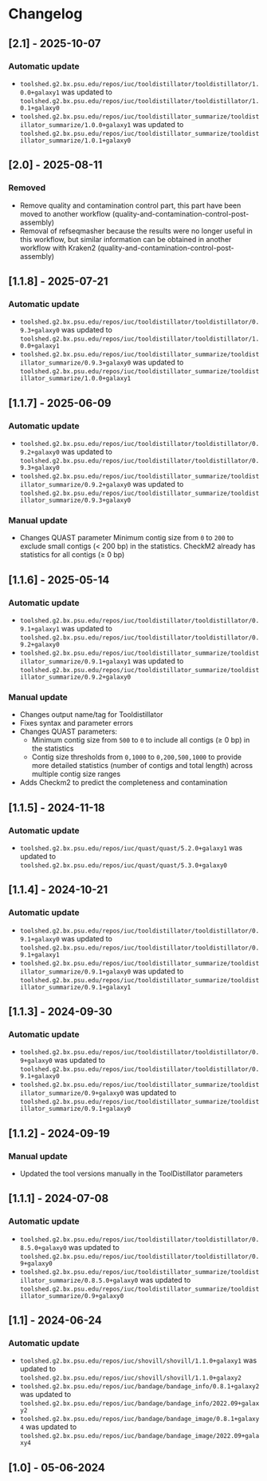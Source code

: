 # Changelog

## [2.1] - 2025-10-07

### Automatic update
- `toolshed.g2.bx.psu.edu/repos/iuc/tooldistillator/tooldistillator/1.0.0+galaxy1` was updated to `toolshed.g2.bx.psu.edu/repos/iuc/tooldistillator/tooldistillator/1.0.1+galaxy0`
- `toolshed.g2.bx.psu.edu/repos/iuc/tooldistillator_summarize/tooldistillator_summarize/1.0.0+galaxy1` was updated to `toolshed.g2.bx.psu.edu/repos/iuc/tooldistillator_summarize/tooldistillator_summarize/1.0.1+galaxy0`

## [2.0] - 2025-08-11

### Removed

- Remove quality and contamination control part, this part have been moved to another workflow (quality-and-contamination-control-post-assembly)
- Removal of refseqmasher because the results were no longer useful in this workflow, but similar information can be obtained in another workflow with Kraken2 (quality-and-contamination-control-post-assembly)

## [1.1.8] - 2025-07-21

### Automatic update

- `toolshed.g2.bx.psu.edu/repos/iuc/tooldistillator/tooldistillator/0.9.3+galaxy0` was updated to `toolshed.g2.bx.psu.edu/repos/iuc/tooldistillator/tooldistillator/1.0.0+galaxy1`
- `toolshed.g2.bx.psu.edu/repos/iuc/tooldistillator_summarize/tooldistillator_summarize/0.9.3+galaxy0` was updated to `toolshed.g2.bx.psu.edu/repos/iuc/tooldistillator_summarize/tooldistillator_summarize/1.0.0+galaxy1`

## [1.1.7] - 2025-06-09

### Automatic update

- `toolshed.g2.bx.psu.edu/repos/iuc/tooldistillator/tooldistillator/0.9.2+galaxy0` was updated to `toolshed.g2.bx.psu.edu/repos/iuc/tooldistillator/tooldistillator/0.9.3+galaxy0`
- `toolshed.g2.bx.psu.edu/repos/iuc/tooldistillator_summarize/tooldistillator_summarize/0.9.2+galaxy0` was updated to `toolshed.g2.bx.psu.edu/repos/iuc/tooldistillator_summarize/tooldistillator_summarize/0.9.3+galaxy0`

### Manual update

- Changes QUAST parameter Minimum contig size from `0` to `200` to exclude small contigs (< 200 bp) in the statistics. CheckM2 already has statistics for all contigs (≥ 0 bp)

## [1.1.6] - 2025-05-14

### Automatic update

- `toolshed.g2.bx.psu.edu/repos/iuc/tooldistillator/tooldistillator/0.9.1+galaxy1` was updated to `toolshed.g2.bx.psu.edu/repos/iuc/tooldistillator/tooldistillator/0.9.2+galaxy0`
- `toolshed.g2.bx.psu.edu/repos/iuc/tooldistillator_summarize/tooldistillator_summarize/0.9.1+galaxy1` was updated to `toolshed.g2.bx.psu.edu/repos/iuc/tooldistillator_summarize/tooldistillator_summarize/0.9.2+galaxy0`

### Manual update

- Changes output name/tag for Tooldistillator
- Fixes syntax and parameter errors
- Changes QUAST parameters:
  - Minimum contig size from `500` to `0` to include all contigs (≥ 0 bp) in the statistics
  - Contig size thresholds from `0,1000` to `0,200,500,1000` to provide more detailed statistics (number of contigs and total length) across multiple contig size ranges
- Adds Checkm2 to predict the completeness and contamination

## [1.1.5] - 2024-11-18

### Automatic update

- `toolshed.g2.bx.psu.edu/repos/iuc/quast/quast/5.2.0+galaxy1` was updated to `toolshed.g2.bx.psu.edu/repos/iuc/quast/quast/5.3.0+galaxy0`

## [1.1.4] - 2024-10-21

### Automatic update

- `toolshed.g2.bx.psu.edu/repos/iuc/tooldistillator/tooldistillator/0.9.1+galaxy0` was updated to `toolshed.g2.bx.psu.edu/repos/iuc/tooldistillator/tooldistillator/0.9.1+galaxy1`
- `toolshed.g2.bx.psu.edu/repos/iuc/tooldistillator_summarize/tooldistillator_summarize/0.9.1+galaxy0` was updated to `toolshed.g2.bx.psu.edu/repos/iuc/tooldistillator_summarize/tooldistillator_summarize/0.9.1+galaxy1`

## [1.1.3] - 2024-09-30

### Automatic update

- `toolshed.g2.bx.psu.edu/repos/iuc/tooldistillator/tooldistillator/0.9+galaxy0` was updated to `toolshed.g2.bx.psu.edu/repos/iuc/tooldistillator/tooldistillator/0.9.1+galaxy0`
- `toolshed.g2.bx.psu.edu/repos/iuc/tooldistillator_summarize/tooldistillator_summarize/0.9+galaxy0` was updated to `toolshed.g2.bx.psu.edu/repos/iuc/tooldistillator_summarize/tooldistillator_summarize/0.9.1+galaxy0`

## [1.1.2] - 2024-09-19

### Manual update

- Updated the tool versions manually in the ToolDistillator parameters

## [1.1.1] - 2024-07-08

### Automatic update

- `toolshed.g2.bx.psu.edu/repos/iuc/tooldistillator/tooldistillator/0.8.5.0+galaxy0` was updated to `toolshed.g2.bx.psu.edu/repos/iuc/tooldistillator/tooldistillator/0.9+galaxy0`
- `toolshed.g2.bx.psu.edu/repos/iuc/tooldistillator_summarize/tooldistillator_summarize/0.8.5.0+galaxy0` was updated to `toolshed.g2.bx.psu.edu/repos/iuc/tooldistillator_summarize/tooldistillator_summarize/0.9+galaxy0`

## [1.1] - 2024-06-24

### Automatic update

- `toolshed.g2.bx.psu.edu/repos/iuc/shovill/shovill/1.1.0+galaxy1` was updated to `toolshed.g2.bx.psu.edu/repos/iuc/shovill/shovill/1.1.0+galaxy2`
- `toolshed.g2.bx.psu.edu/repos/iuc/bandage/bandage_info/0.8.1+galaxy2` was updated to `toolshed.g2.bx.psu.edu/repos/iuc/bandage/bandage_info/2022.09+galaxy2`
- `toolshed.g2.bx.psu.edu/repos/iuc/bandage/bandage_image/0.8.1+galaxy4` was updated to `toolshed.g2.bx.psu.edu/repos/iuc/bandage/bandage_image/2022.09+galaxy4`

## [1.0] - 05-06-2024
